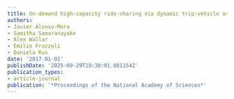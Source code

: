 ```yaml
---
title: On-demand high-capacity ride-sharing via dynamic trip-vehicle assignment
authors:
- Javier Alonso-Mora
- Samitha Samaranayake
- Alex Wallar
- Emilio Frazzoli
- Daniela Rus
date: '2017-01-01'
publishDate: '2025-09-29T19:30:01.081154Z'
publication_types:
- article-journal
publication: '*Proceedings of the National Academy of Sciences*'
---
```

